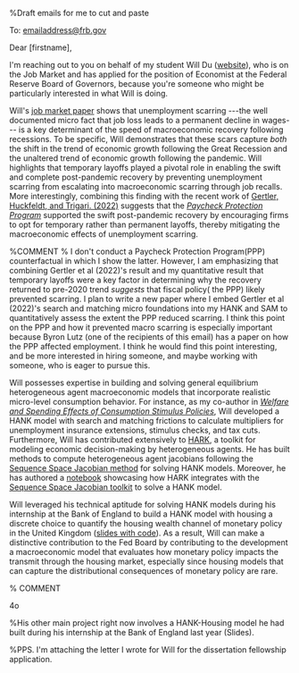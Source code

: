 %Draft emails for me to cut and paste

To: emailaddress@frb.gov

Dear [firstname],

I'm reaching out to you on behalf of my student Will Du ([website](https://www.william-du.com)), who is on the Job Market and has applied for the position of Economist at the Federal Reserve Board of Governors, because you're someone who might be particularly interested in what Will is doing.


Will's [job market paper](https://github.com/wdu9/JMP/blob/main/JMPDraft.pdf) shows that unemployment scarring ---the well documented micro fact that job loss leads to a permanent decline in wages--- is a key determinant of the speed of macroeconomic recovery following recessions. To be specific, Will demonstrates that these scars capture *both* the shift in the trend of economic growth following the Great Recession and the unaltered trend of economic growth following the pandemic. Will highlights that temporary layoffs played a pivotal role in enabling the swift and complete post-pandemic recovery by preventing unemployment scarring from escalating into macroeconomic scarring through job recalls. More interestingly, combining this finding with the recent work of [Gertler, Huckfeldt, and Trigari. (2022)](https://www.nber.org/system/files/working_papers/w30134/w30134.pdf) suggests that the [*Paycheck Protection Program*](https://www.sba.gov/funding-programs/loans/covid-19-relief-options/paycheck-protection-programz) supported the swift post-pandemic recovery by encouraging firms to opt for temporary rather than permanent layoffs, thereby mitigating the macroeconomic effects of unemployment scarring.  

%COMMENT
% I don't conduct a Paycheck Protection Program(PPP) counterfactual in which I show the latter. However, I am emphasizing that combining Gertler et al (2022)'s result and my quantitative result that temporary layoffs were a key factor in determining why the recovery returned to pre-2020 trend *suggests* that fiscal policy( the PPP) likely prevented scarring. I plan to write a new paper where I embed Gertler et al (2022)'s search and matching micro foundations into my HANK and SAM to quantitatively assess the extent the PPP reduced scarring. I think this point on the PPP and how it prevented macro scarring is especially important because Byron Lutz (one of the recipients of this email) has a paper on how the PPP affected employment. I think he would find this point interesting, and be more interested in hiring someone, and maybe working with someone, who is eager to pursue this. 


Will possesses expertise in building and solving general equilibrium heterogeneous agent macroeconomic models that incorporate realistic micro-level consumption behavior. For instance, as my co-author in [*Welfare and Spending Effects of Consumption Stimulus Policies*](https://github.com/llorracc/HAFiscal/blob/master/HAFiscal.pdf), Will developed a HANK model with search and matching frictions to calculate multipliers for unemployment insurance extensions, stimulus checks, and tax cuts. Furthermore, Will has contributed extensively to [HARK](https://docs.econ-ark.org/Documentation/overview/introduction.html), a toolkit for modeling economic decision-making by heterogeneous agents. He has built methods to compute heterogeneous agent jacobians following the [Sequence Space Jacobian method](https://onlinelibrary.wiley.com/doi/abs/10.3982/ECTA17434) for solving HANK models. Moreover,  he has authored a [notebook](https://github.com/econ-ark/HARK/blob/master/examples/ConsNewKeynesianModel/SSJ_example.ipynb) showcasing how HARK integrates with the [Sequence Space Jacobian toolkit](https://github.com/shade-econ/sequence-jacobian) to solve a HANK model.

Will leveraged his technical aptitude for solving HANK models during his internship at the Bank of England to build a HANK model with housing a discrete choice to quantify the housing wealth channel of monetary policy in the United Kingdom ([slides with code](https://github.com/wdu9/HANK_Housing_Block/blob/main/HANK_Housing_Slides%20slides.pdf)). As a result, Will can make a distinctive contribution to the Fed Board by contributing to the development a macroeconomic model that evaluates how monetary policy impacts the transmit through the housing market, especially since housing models that can capture the distributional consequences of monetary policy are rare.  

% COMMENT 






4o






%His other main project right now involves a HANK-Housing model he had built during his internship at the Bank of England last year (Slides).

%PPS. I'm attaching the letter I wrote for Will for the dissertation fellowship application.